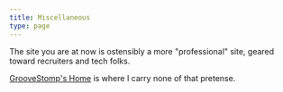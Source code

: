 ```yaml
---
title: Miscellaneous
type: page
---
```


The site you are at now is ostensibly a more "professional" site, geared toward recruiters and tech folks.

[GrooveStomp's Home](http://home.groovestomp.com) is where I carry none of that pretense.
